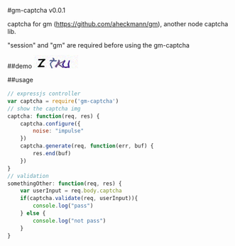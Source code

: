 #gm-captcha v0.0.1

captcha for gm (https://github.com/aheckmann/gm), another node captcha lib.

"session" and "gm" are required before using the gm-captcha

##demo
![](https://github.com/cnxh/gm-captcha/blob/master/demo.png?raw=true)

##usage
```js
// expressjs controller
var captcha = require('gm-captcha')
// show the captcha img
captcha: function(req, res) {
	captcha.configure({
		noise: "impulse"
	})
	captcha.generate(req, function(err, buf) {
		res.end(buf)
	})
}
// validation
somethingOther: function(req, res) {
	var userInput = req.body.captcha
	if(captcha.validate(req, userInput)){
		console.log("pass")
	} else {
		console.log("not pass")
	}
}
```	




